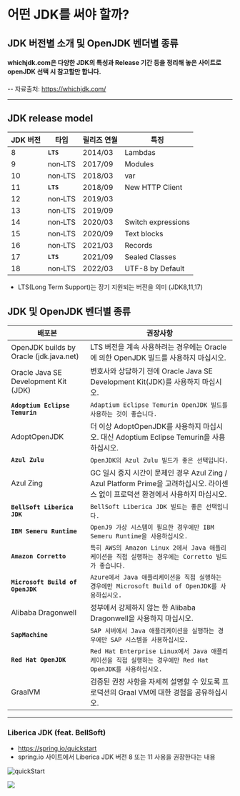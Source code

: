 # 어떤 JDK를 써야 할까?
## JDK 버전별 소개 및 OpenJDK 벤더별 종류
#### whichjdk.com은 다양한 JDK의 특성과 Release 기간 등을 정리해 놓은 사이트로 openJDK 선택 시 참고할만 합니다.

-- 자료출처: https://whichjdk.com/

---

## JDK release model


| JDK 버전 | 타입     | 릴리즈 연월 | 특징               |
| ---------- | ---------- | ------------- | -------------------- |
| 8        | **```LTS```**  | 2014/03     | Lambdas            |
| 9        | non‑LTS | 2017/09     | Modules            |
| 10       | non‑LTS | 2018/03     | var                |
| 11       | **```LTS```**  | 2018/09     | New HTTP Client    |
| 12       | non‑LTS | 2019/03     |                    |
| 13       | non‑LTS | 2019/09     |                    |
| 14       | non‑LTS | 2020/03     | Switch expressions |
| 15       | non‑LTS | 2020/09     | Text blocks        |
| 16       | non‑LTS | 2021/03     | Records            |
| 17       | **```LTS```**  | 2021/09     | Sealed Classes     |
| 18       | non‑LTS | 2022/03     | UTF-8 by Default   |

* LTS(Long Term Support)는 장기 지원되는 버전을 의미 (JDK8,11,17)

## JDK 및 OpenJDK 벤더별 종류


| 배포본                                  | 권장사항                                                                                                                           |
| ----------------------------------------- | ------------------------------------------------------------------------------------------------------------------------------------ |
| OpenJDK builds by Oracle (jdk.java.net) | LTS 버전을 계속 사용하려는 경우에는 Oracle에 의한 OpenJDK 빌드를 사용하지 마십시오.                                                |
| Oracle Java SE Development Kit (JDK)    | 변호사와 상담하기 전에 Oracle Java SE Development Kit(JDK)를 사용하지 마십시오.                                                    |
| **```Adoptium Eclipse Temurin```**     | ```Adaptium Eclipse Temurin OpenJDK 빌드를 사용하는 것이 좋습니다.```                                                                    |
| AdoptOpenJDK                            | 더 이상 AdoptOpenJDK를 사용하지 마십시오. 대신 Adoptium Eclipse Temurin을 사용하십시오.                                            |
| **```Azul Zulu```**                           | ```OpenJDK의 Azul Zulu 빌드가 좋은 선택입니다.```                                                                                        |
| Azul Zing                               | GC 일시 중지 시간이 문제인 경우 Azul Zing / Azul Platform Prime을 고려하십시오. 라이센스 없이 프로덕션 환경에서 사용하지 마십시오. |
| **```BellSoft Liberica JDK```**               | ```BellSoft Liberica JDK 빌드는 좋은 선택입니다.```                                                                                      |
| **```IBM Semeru Runtime```**                  | ```OpenJ9 가상 시스템이 필요한 경우에만 IBM Semeru Runtime을 사용하십시오.```                                                            |
| **```Amazon Corretto```**                     | ```특히 AWS의 Amazon Linux 2에서 Java 애플리케이션을 직접 실행하는 경우에는 Corretto 빌드가 좋습니다.```                                 |
| **```Microsoft Build of OpenJDK```**          | ```Azure에서 Java 애플리케이션을 직접 실행하는 경우에만 Microsoft Build of OpenJDK를 사용하십시오.```                                    |
| Alibaba Dragonwell                      | 정부에서 강제하지 않는 한 Alibaba Dragonwell을 사용하지 마십시오.                                                                  |
| **```SapMachine```**                          | ```SAP 서버에서 Java 애플리케이션을 실행하는 경우에만 SAP 시스템을 사용하십시오.```                                                      |
| **```Red Hat OpenJDK```**                     | ```Red Hat Enterprise Linux에서 Java 애플리케이션을 직접 실행하는 경우에만 Red Hat OpenJDK를 사용하십시오.```                            |
| GraalVM                                 | 검증된 권장 사항을 자세히 설명할 수 있도록 프로덕션의 Graal VM에 대한 경험을 공유하십시오.                                         |

---

### Liberica JDK (feat. BellSoft)

* https://spring.io/quickstart
* spring.io 사이트에서 Liberica JDK 버전 8 또는 11 사용을 권장한다는 내용

 ![quickStart](https://user-images.githubusercontent.com/51108248/182074361-aeb36bb6-b977-489c-85e1-efd6736d7173.PNG)


  <img src="https://img.shields.io/badge/OpenJDK-1F6B75?style=for-the-badge&logo=OpenJDK&logoColor=black">

